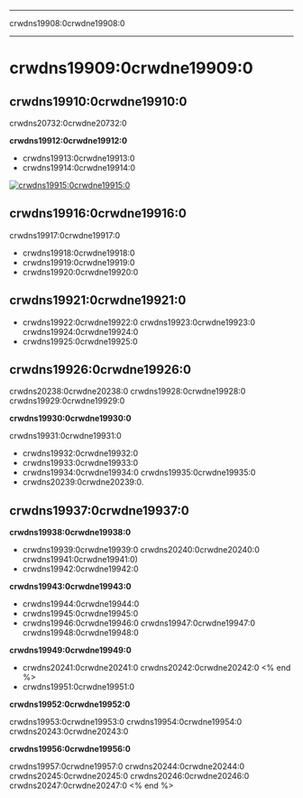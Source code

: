 * * *

crwdns19908:0crwdne19908:0

* * *

# crwdns19909:0crwdne19909:0

## crwdns19910:0crwdne19910:0

crwdns20732:0crwdne20732:0

**crwdns19912:0crwdne19912:0**

  * crwdns19913:0crwdne19913:0
  * crwdns19914:0crwdne19914:0

[![crwdns19915:0crwdne19915:0](http://code.org/images/tutorials.png)](http://code.org/learn)

## crwdns19916:0crwdne19916:0

crwdns19917:0crwdne19917:0

  * crwdns19918:0crwdne19918:0
  * crwdns19919:0crwdne19919:0 
  * crwdns19920:0crwdne19920:0

## crwdns19921:0crwdne19921:0

  * crwdns19922:0crwdne19922:0 crwdns19923:0crwdne19923:0 crwdns19924:0crwdne19924:0
  * crwdns19925:0crwdne19925:0

## crwdns19926:0crwdne19926:0

crwdns20238:0crwdne20238:0 crwdns19928:0crwdne19928:0 crwdns19929:0crwdne19929:0

**crwdns19930:0crwdne19930:0**

crwdns19931:0crwdne19931:0

  * crwdns19932:0crwdne19932:0
  * crwdns19933:0crwdne19933:0
  * crwdns19934:0crwdne19934:0 crwdns19935:0crwdne19935:0
  * crwdns20239:0crwdne20239:0. 

## crwdns19937:0crwdne19937:0

**crwdns19938:0crwdne19938:0**

  * crwdns19939:0crwdne19939:0 crwdns20240:0crwdne20240:0 crwdns19941:0crwdne19941:0) 
  * crwdns19942:0crwdne19942:0

**crwdns19943:0crwdne19943:0**

  * crwdns19944:0crwdne19944:0
  * crwdns19945:0crwdne19945:0
  * crwdns19946:0crwdne19946:0 crwdns19947:0crwdne19947:0 crwdns19948:0crwdne19948:0

**crwdns19949:0crwdne19949:0**

  * crwdns20241:0crwdne20241:0 crwdns20242:0crwdne20242:0 <% end %> 
  * crwdns19951:0crwdne19951:0

**crwdns19952:0crwdne19952:0**

crwdns19953:0crwdne19953:0 crwdns19954:0crwdne19954:0 crwdns20243:0crwdne20243:0

**crwdns19956:0crwdne19956:0**

crwdns19957:0crwdne19957:0 crwdns20244:0crwdne20244:0 crwdns20245:0crwdne20245:0 crwdns20246:0crwdne20246:0 crwdns20247:0crwdne20247:0 <% end %>